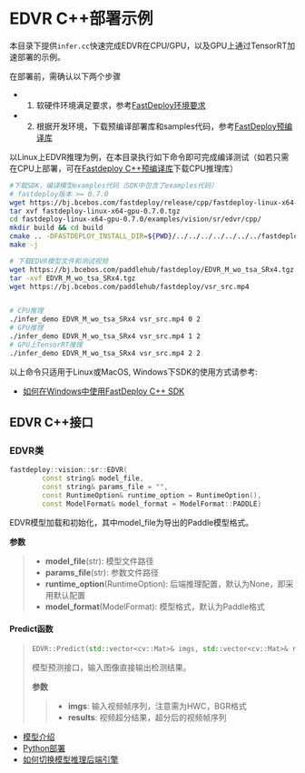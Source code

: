 # EDVR C++部署示例

本目录下提供`infer.cc`快速完成EDVR在CPU/GPU，以及GPU上通过TensorRT加速部署的示例。

在部署前，需确认以下两个步骤

- 1. 软硬件环境满足要求，参考[FastDeploy环境要求](../../../../../docs/cn/build_and_install/download_prebuilt_libraries.md)  
- 2. 根据开发环境，下载预编译部署库和samples代码，参考[FastDeploy预编译库](../../../../../docs/cn/build_and_install/download_prebuilt_libraries.md)

以Linux上EDVR推理为例，在本目录执行如下命令即可完成编译测试（如若只需在CPU上部署，可在[Fastdeploy C++预编译库](../../../../../docs/cn/build_and_install/download_prebuilt_libraries.md/CPP_prebuilt_libraries.md)下载CPU推理库）

```bash
#下载SDK，编译模型examples代码（SDK中包含了examples代码）
# fastdeploy版本 >= 0.7.0
wget https://bj.bcebos.com/fastdeploy/release/cpp/fastdeploy-linux-x64-gpu-0.7.0.tgz
tar xvf fastdeploy-linux-x64-gpu-0.7.0.tgz
cd fastdeploy-linux-x64-gpu-0.7.0/examples/vision/sr/edvr/cpp/
mkdir build && cd build
cmake .. -DFASTDEPLOY_INSTALL_DIR=${PWD}/../../../../../../../fastdeploy-linux-x64-gpu-0.7.0
make -j

# 下载EDVR模型文件和测试视频
wget https://bj.bcebos.com/paddlehub/fastdeploy/EDVR_M_wo_tsa_SRx4.tgz
tar -xvf EDVR_M_wo_tsa_SRx4.tgz
wget https://bj.bcebos.com/paddlehub/fastdeploy/vsr_src.mp4


# CPU推理
./infer_demo EDVR_M_wo_tsa_SRx4 vsr_src.mp4 0 2
# GPU推理
./infer_demo EDVR_M_wo_tsa_SRx4 vsr_src.mp4 1 2
# GPU上TensorRT推理
./infer_demo EDVR_M_wo_tsa_SRx4 vsr_src.mp4 2 2
```

以上命令只适用于Linux或MacOS, Windows下SDK的使用方式请参考:  
- [如何在Windows中使用FastDeploy C++ SDK](../../../../../docs/cn/faq/use_sdk_on_windows.md)

## EDVR C++接口

### EDVR类

```c++
fastdeploy::vision::sr::EDVR(
        const string& model_file,
        const string& params_file = "",
        const RuntimeOption& runtime_option = RuntimeOption(),
        const ModelFormat& model_format = ModelFormat::PADDLE)
```

EDVR模型加载和初始化，其中model_file为导出的Paddle模型格式。

**参数**

> * **model_file**(str): 模型文件路径
> * **params_file**(str): 参数文件路径
> * **runtime_option**(RuntimeOption): 后端推理配置，默认为None，即采用默认配置
> * **model_format**(ModelFormat): 模型格式，默认为Paddle格式

#### Predict函数

> ```c++
> EDVR::Predict(std::vector<cv::Mat>& imgs, std::vector<cv::Mat>& results)
> ```
>
> 模型预测接口，输入图像直接输出检测结果。
>
> **参数**
>
> > * **imgs**: 输入视频帧序列，注意需为HWC，BGR格式
> > * **results**: 视频超分结果，超分后的视频帧序列

- [模型介绍](../../)
- [Python部署](../python)
- [如何切换模型推理后端引擎](../../../../../docs/cn/faq/how_to_change_backend.md)
